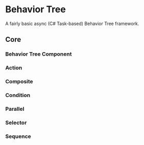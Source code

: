 # Behavior Tree

A fairly basic async (C# Task-based) Behavior Tree framework.

## Core

### Behavior Tree Component

### Action

### Composite

### Condition

### Parallel

### Selector

### Sequence